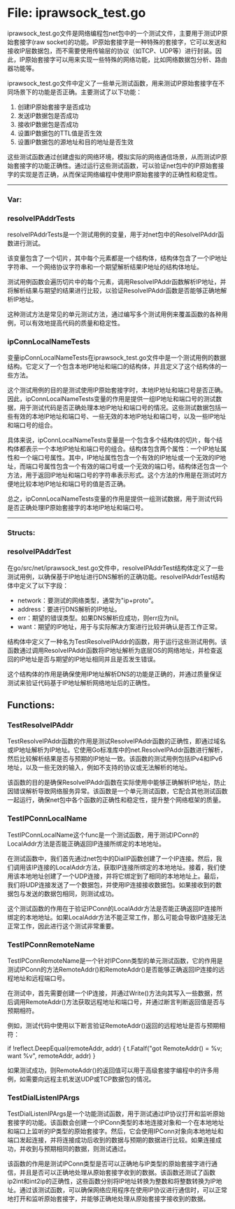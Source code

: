 # File: iprawsock_test.go

iprawsock_test.go文件是网络编程包net包中的一个测试文件，主要用于测试IP原始套接字(raw socket)的功能。IP原始套接字是一种特殊的套接字，它可以发送和接收IP层数据包，而不需要使用传输层的协议（如TCP、UDP等）进行封装。因此，IP原始套接字可以用来实现一些特殊的网络功能，比如网络数据包分析、路由器功能等。

iprawsock_test.go文件中定义了一些单元测试函数，用来测试IP原始套接字在不同场景下的功能是否正确。主要测试了以下功能：

1. 创建IP原始套接字是否成功
2. 发送IP数据包是否成功
3. 接收IP数据包是否成功
4. 设置IP数据包的TTL值是否生效
5. 设置IP数据包的源地址和目的地址是否生效

这些测试函数通过创建虚拟的网络环境，模拟实际的网络通信场景，从而测试IP原始套接字的功能正确性。通过运行这些测试函数，可以验证net包中的IP原始套接字的实现是否正确，从而保证网络编程中使用IP原始套接字的正确性和稳定性。




---

### Var:

### resolveIPAddrTests

resolveIPAddrTests是一个测试用例的变量，用于对net包中的ResolveIPAddr函数进行测试。

该变量包含了一个切片，其中每个元素都是一个结构体，结构体包含了一个IP地址字符串、一个网络协议字符串和一个期望解析结果IP地址的结构体地址。

测试用例函数会遍历切片中的每个元素，调用ResolveIPAddr函数解析IP地址，并将解析结果与期望的结果进行比较，以验证ResolveIPAddr函数是否能够正确地解析IP地址。

这种测试方法是常见的单元测试方法，通过编写多个测试用例来覆盖函数的各种用例，可以有效地提高代码的质量和稳定性。



### ipConnLocalNameTests

变量ipConnLocalNameTests在iprawsock_test.go文件中是一个测试用例的数据结构。它定义了一个包含本地IP地址和端口的结构体，并且定义了这个结构体的一些方法。

这个测试用例的目的是测试使用IP原始套接字时，本地IP地址和端口号是否正确。因此，ipConnLocalNameTests变量的作用是提供一组IP地址和端口号的测试数据，用于测试代码是否正确处理本地IP地址和端口号的情况。这些测试数据包括一些有效的本地IP地址和端口号、一些无效的本地IP地址和端口号，以及一些IP地址和端口号的组合。

具体来说，ipConnLocalNameTests变量是一个包含多个结构体的切片，每个结构体都表示一个本地IP地址和端口号的组合。结构体包含两个属性：一个IP地址属性和一个端口号属性。其中，IP地址属性包含一个有效的IP地址或一个无效的IP地址，而端口号属性包含一个有效的端口号或一个无效的端口号。结构体还包含一个方法，用于返回IP地址和端口号的字符串表示形式。这个方法的作用是在测试时方便地比较本地IP地址和端口号的值是否正确。

总之，ipConnLocalNameTests变量的作用是提供一组测试数据，用于测试代码是否正确处理IP原始套接字的本地IP地址和端口号。






---

### Structs:

### resolveIPAddrTest

在go/src/net/iprawsock_test.go文件中，resolveIPAddrTest结构体定义了一些测试用例，以确保基于IP地址进行DNS解析的正确功能。resolveIPAddrTest结构体中定义了以下字段：

- network：要测试的网络类型，通常为"ip+proto"。
- address：要进行DNS解析的IP地址。
- err：期望的错误类型。如果DNS解析应成功，则err应为nil。
- want：期望的IP地址，用于与实际解决方案进行比较并确认是否工作正常。

结构体中定义了一种名为TestResolveIPAddr的函数，用于运行这些测试用例。该函数通过调用ResolveIPAddr函数将IP地址解析为底层OS的网络地址，并检查返回的IP地址是否与期望的IP地址相同并且是否发生错误。

这个结构体的作用是确保使用IP地址解析DNS的功能是正确的，并通过质量保证测试来验证代码基于IP地址解析网络地址后的正确性。



## Functions:

### TestResolveIPAddr

TestResolveIPAddr函数的作用是测试ResolveIPAddr函数的正确性，即通过域名或IP地址解析为IP地址。它使用Go标准库中的net.ResolveIPAddr函数进行解析，然后比较解析结果是否与预期的IP地址一致。该函数的测试用例包括IPv4和IPv6地址，以及一些无效的输入，例如不支持的协议或无法解析的地址。

该函数的目的是确保ResolveIPAddr函数在实际使用中能够正确解析IP地址，防止因错误解析导致网络服务异常。该函数是一个单元测试函数，它配合其他测试函数一起运行，确保net包中各个函数的正确性和稳定性，提升整个网络框架的质量。



### TestIPConnLocalName

TestIPConnLocalName这个func是一个测试函数，用于测试IPConn的LocalAddr方法是否能正确返回IP连接所绑定的本地地址。

在测试函数中，我们首先通过net包中的DialIP函数创建了一个IP连接。然后，我们调用该IP连接的LocalAddr方法，获取IP连接所绑定的本地地址。接着，我们使用该本地地址创建了一个UDP连接，并将它绑定到了相同的本地地址上。最后，我们将UDP连接发送了一个数据包，并使用IP连接接收数据包。如果接收到的数据包与发送的数据包相同，则测试成功。

这个测试函数的作用在于验证IPConn的LocalAddr方法是否能正确返回IP连接所绑定的本地地址。如果LocalAddr方法不能正常工作，那么可能会导致IP连接无法正常工作，因此进行这个测试非常重要。



### TestIPConnRemoteName

TestIPConnRemoteName是一个针对IPConn类型的单元测试函数，它的作用是测试IPConn的方法RemoteAddr()和RemoteAddr()是否能够正确返回IP连接的远程地址和远程端口号。

在测试中，首先需要创建一个IP连接，并通过Write()方法向其写入一些数据，然后调用RemoteAddr()方法获取远程地址和端口号，并通过断言判断返回值是否与预期相符。

例如，测试代码中使用以下断言验证RemoteAddr()返回的远程地址是否与预期相符：

if !reflect.DeepEqual(remoteAddr, addr) {
    t.Fatalf("got RemoteAddr() = %v; want %v", remoteAddr, addr)
}

如果测试成功，则RemoteAddr()的返回值可以用于高级套接字编程中的许多用例，如需要向远程主机发送UDP或TCP数据包的情况。



### TestDialListenIPArgs

TestDialListenIPArgs是一个功能测试函数，用于测试通过IP协议打开和监听原始套接字的功能。该函数会创建一个IPConn类型的本地连接对象和一个在本地地址和端口上监听的IP类型的原始套接字。然后，它会使用IPConn对象向本地地址和端口发起连接，并将连接成功后收到的数据与预期的数据进行比较。如果连接成功，并收到与预期相同的数据，则测试通过。

该函数的作用是测试IPConn类型是否可以正确地与IP类型的原始套接字进行通信，并且是否可以正确地处理从原始套接字收到的数据。该函数还测试了函数ip2int和int2ip的正确性，这些函数分别将IP地址转换为整数和将整数转换为IP地址。通过该测试函数，可以确保网络应用程序在使用IP协议进行通信时，可以正常地打开和监听原始套接字，并能够正确地处理从原始套接字接收到的数据。




